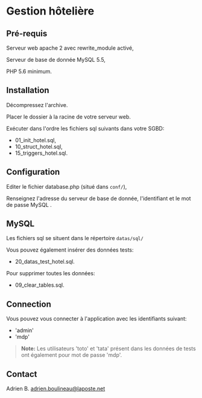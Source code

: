 Gestion hôtelière
=================

Pré-requis
----------
Serveur web apache 2 avec rewrite_module activé,

Serveur de base de donnée MySQL 5.5,

PHP 5.6 minimum.

Installation
------------
Décompressez l'archive.

Placer le dossier à la racine de votre serveur web.

Exécuter dans l'ordre les fichiers sql suivants dans votre SGBD:

 - 01_init_hotel.sql,
 - 10_struct_hotel.sql,
 - 15_triggers_hotel.sql.

Configuration
-------------
Editer le fichier database.php (situé dans `conf/`),

Renseignez l'adresse du serveur de base de donnée, l'identifiant et le mot de passe MySQL .

MySQL
-----
Les fichiers sql se situent dans le répertoire `datas/sql/`

Vous pouvez également insérer des données tests:

 - 20_datas_test_hotel.sql.

Pour supprimer toutes les données:

 - 09_clear_tables.sql.

Connection
----------
Vous pouvez vous connecter à l'application avec les identifiants suivant:

- 'admin'
- 'mdp'

> **Note:** Les utilisateurs 'toto' et 'tata' présent dans les données de tests ont également pour mot de passe 'mdp'.

Contact
-------
Adrien B. <adrien.boulineau@laposte.net>

